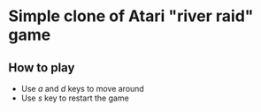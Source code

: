 # Simple clone of Atari "river raid" game

## How to play
* Use *a* and *d* keys to move around
* Use *s* key to restart the game

